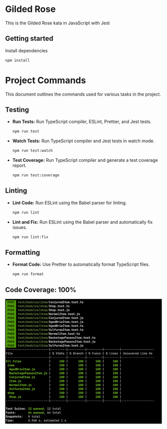 # Gilded Rose

This is the Gilded Rose kata in JavaScript with Jest

## Getting started

Install dependencies

```sh
npm install
```

# Project Commands

This document outlines the commands used for various tasks in the project.

## Testing

- **Run Tests:** Run TypeScript compiler, ESLint, Prettier, and Jest tests.
    ```sh
    npm run test
    ```

- **Watch Tests:** Run TypeScript compiler and Jest tests in watch mode.
    ```sh
    npm run test:watch
    ```

- **Test Coverage:** Run TypeScript compiler and generate a test coverage report.
    ```sh
    npm run test:coverage
    ```

## Linting

- **Lint Code:** Run ESLint using the Babel parser for linting.
    ```sh
    npm run lint
    ```

- **Lint and Fix:** Run ESLint using the Babel parser and automatically fix issues.
    ```sh
    npm run lint:fix
    ```

## Formatting

- **Format Code:** Use Prettier to automatically format TypeScript files.
    ```sh
    npm run format
    ```

## Code Coverage: 100%

![Code Coverage: 100%](images/coverage.png)
